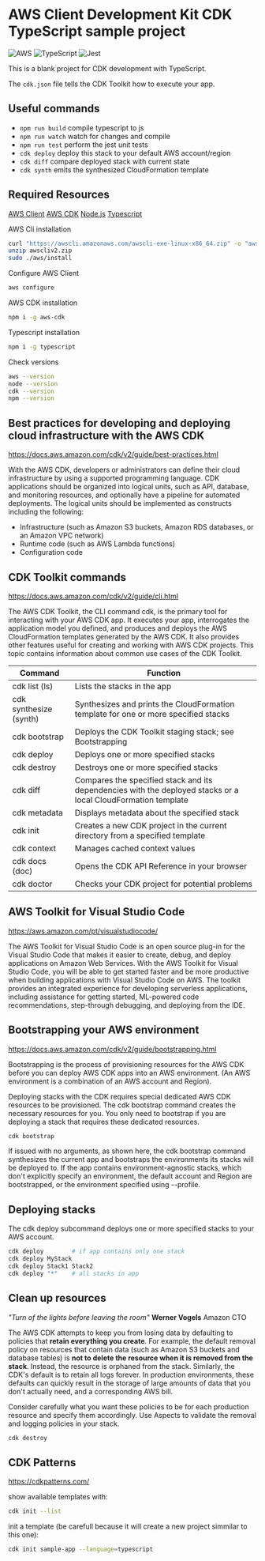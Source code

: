 # AWS Client Development Kit CDK TypeScript sample project

![AWS](https://img.shields.io/badge/AWS-%23FF9900.svg?style=for-the-badge&logo=amazon-aws&logoColor=white)
![TypeScript](https://img.shields.io/badge/typescript-%23007ACC.svg?style=for-the-badge&logo=typescript&logoColor=white)
![Jest](https://img.shields.io/badge/-jest-%23C21325?style=for-the-badge&logo=jest&logoColor=white)

This is a blank project for CDK development with TypeScript.

The `cdk.json` file tells the CDK Toolkit how to execute your app.

## Useful commands

* `npm run build`   compile typescript to js
* `npm run watch`   watch for changes and compile
* `npm run test`    perform the jest unit tests
* `cdk deploy`      deploy this stack to your default AWS account/region
* `cdk diff`        compare deployed stack with current state
* `cdk synth`       emits the synthesized CloudFormation template

## Required Resources

[AWS Client](https://docs.aws.amazon.com/cli/latest/userguide/getting-started-install.html)
[AWS CDK](https://aws.amazon.com/pt/getting-started/guides/setup-cdk/module-two/)
[Node.js](https://nodejs.org/en)
[Typescript](https://www.typescriptlang.org/download)

AWS Cli installation

```sh
curl "https://awscli.amazonaws.com/awscli-exe-linux-x86_64.zip" -o "awscliv2.zip"
unzip awscliv2.zip
sudo ./aws/install
```

Configure AWS Client

```sh
aws configure
```

AWS CDK installation

```sh
npm i -g aws-cdk
```

Typescript installation

```sh
npm i -g typescript
```

Check versions

```sh
aws --version
node --version
cdk --version
npm --version
```

## Best practices for developing and deploying cloud infrastructure with the AWS CDK

<https://docs.aws.amazon.com/cdk/v2/guide/best-practices.html>

With the AWS CDK, developers or administrators can define their cloud infrastructure by using a supported programming language. CDK applications should be organized into logical units, such as API, database, and monitoring resources, and optionally have a pipeline for automated deployments. The logical units should be implemented as constructs including the following:

* Infrastructure (such as Amazon S3 buckets, Amazon RDS databases, or an Amazon VPC network)
* Runtime code (such as AWS Lambda functions)
* Configuration code

## CDK Toolkit commands

<https://docs.aws.amazon.com/cdk/v2/guide/cli.html>

The AWS CDK Toolkit, the CLI command cdk, is the primary tool for interacting with your AWS CDK app. It executes your app, interrogates the application model you defined, and produces and deploys the AWS CloudFormation templates generated by the AWS CDK. It also provides other features useful for creating and working with AWS CDK projects. This topic contains information about common use cases of the CDK Toolkit.

| Command  | Function |
| -------------- | ------------------------------------------------------------------- |
| cdk list (ls)  | Lists the stacks in the app  |
| cdk synthesize (synth) | Synthesizes and prints the CloudFormation template for one or more specified stacks |
| cdk bootstrap | Deploys the CDK Toolkit staging stack; see Bootstrapping |
| cdk deploy | Deploys one or more specified stacks |
| cdk destroy | Destroys one or more specified stacks |
| cdk diff | Compares the specified stack and its dependencies with the deployed stacks or a local CloudFormation template |
| cdk metadata | Displays metadata about the specified stack |
| cdk init | Creates a new CDK project in the current directory from a specified template |
| cdk context | Manages cached context values |
| cdk docs (doc) | Opens the CDK API Reference in your browser |
| cdk doctor | Checks your CDK project for potential problems |

## AWS Toolkit for Visual Studio Code

<https://aws.amazon.com/pt/visualstudiocode/>

The AWS Toolkit for Visual Studio Code is an open source plug-in for the Visual Studio Code that makes it easier to create, debug, and deploy applications on Amazon Web Services. With the AWS Toolkit for Visual Studio Code, you will be able to get started faster and be more productive when building applications with Visual Studio Code on AWS. The toolkit provides an integrated experience for developing serverless applications, including assistance for getting started, ML-powered code recommendations, step-through debugging, and deploying from the IDE.

## Bootstrapping your AWS environment

<https://docs.aws.amazon.com/cdk/v2/guide/bootstrapping.html>

Bootstrapping is the process of provisioning resources for the AWS CDK before you can deploy AWS CDK apps into an AWS environment. (An AWS environment is a combination of an AWS account and Region).

Deploying stacks with the CDK requires special dedicated AWS CDK resources to be provisioned. The cdk bootstrap command creates the necessary resources for you. You only need to bootstrap if you are deploying a stack that requires these dedicated resources.

```sh
cdk bootstrap
```

If issued with no arguments, as shown here, the cdk bootstrap command synthesizes the current app and bootstraps the environments its stacks will be deployed to. If the app contains environment-agnostic stacks, which don't explicitly specify an environment, the default account and Region are bootstrapped, or the environment specified using --profile.

## Deploying stacks

The cdk deploy subcommand deploys one or more specified stacks to your AWS account.

```sh
cdk deploy        # if app contains only one stack
cdk deploy MyStack
cdk deploy Stack1 Stack2
cdk deploy "*"    # all stacks in app
```

## Clean up resources

_"Turn of the lights before leaving the room"_
**Werner Vogels**
Amazon CTO

The AWS CDK attempts to keep you from losing data by defaulting to policies that **retain everything you create**. For example, the default removal policy on resources that contain data (such as Amazon S3 buckets and database tables) is **not to delete the resource when it is removed from the stack**. Instead, the resource is orphaned from the stack. Similarly, the CDK's default is to retain all logs forever. In production environments, these defaults can quickly result in the storage of large amounts of data that you don't actually need, and a corresponding AWS bill.

Consider carefully what you want these policies to be for each production resource and specify them accordingly. Use Aspects to validate the removal and logging policies in your stack.

```sh
cdk destroy
```

## CDK Patterns

<https://cdkpatterns.com/>

show available templates with:

```sh
cdk init --list
```

init a template (be carefull because it will create a new project simmilar to this one):

```sh
cdk init sample-app --language=typescript
```
